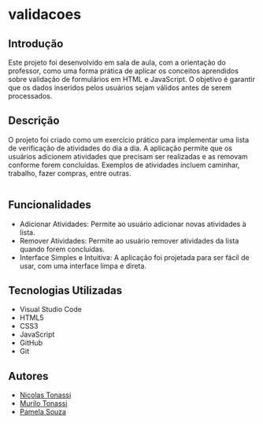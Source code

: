 # validacoes

 
## Introdução
 
Este projeto foi desenvolvido em sala de aula, com a orientação do professor, como uma forma prática de aplicar os conceitos aprendidos sobre validação de formulários em HTML e JavaScript. O objetivo é garantir que os dados inseridos pelos usuários sejam válidos antes de serem processados.
 
## Descrição
 
O projeto foi criado como um exercício prático para implementar uma lista de verificação de atividades do dia a dia. A aplicação permite que os usuários adicionem atividades que precisam ser realizadas e as removam conforme forem concluídas. Exemplos de atividades incluem caminhar, trabalho, fazer compras, entre outras.

<img src= "">
 
## Funcionalidades
 
- Adicionar Atividades: Permite ao usuário adicionar novas atividades à lista.
- Remover Atividades: Permite ao usuário remover atividades da lista quando forem concluídas.
- Interface Simples e Intuitiva: A aplicação foi projetada para ser fácil de usar, com uma interface limpa e direta.
 
## Tecnologias Utilizadas
 
- Visual Studio Code
- HTML5
- CSS3
- JavaScript
- GitHub
- Git
 
## Autores
 
 - [Nicolas Tonassi](https://github.com/nicolas-tonass)
- [Murilo Tonassi](https://github.com/murilo-tonassi)
- [Pamela Souza](https://github.com/PamelaSouzaSilva)
